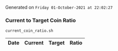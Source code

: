 Generated on `Friday 01-October-2021 at 22:02:27`

### Current to Target Coin Ratio
`current_coin_ratio.sh`

Date|Current|Target|Ratio
---|---|---|---
